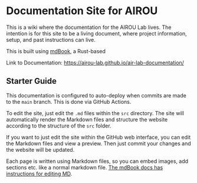 # Documentation Site for AIROU
This is a wiki where the documentation for the AIROU Lab lives. The intention is for this site to be a living document, where project information, setup, and past instructions can live.

This is built using [mdBook](https://rust-lang.github.io/mdBook/index.html), a Rust-based 

Link to Documentation:
https://airou-lab.github.io/air-lab-documentation/

## Starter Guide
This documentation is configured to auto-deploy when commits are made to the `main` branch. This is done via GitHub Actions.

To edit the site, just edit the `.md` files within the `src` directory. The site will automatically render the Markdown files and structure the website according to the structure of the `src` folder.

If you want to just edit the site within the GitHub web interface, you can edit the Markdown files and view a preview. Then just commit your changes and the website will be updated.

Each page is written using Markdown files, so you can embed images, add sections etc. like a normal markdown file. [The mdBook docs has instructions for editing MD](https://rust-lang.github.io/mdBook/format/markdown.html).
